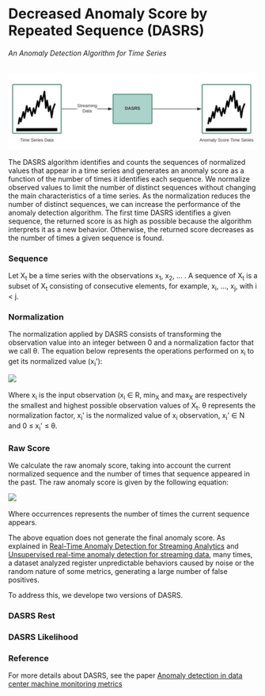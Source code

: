 # Decreased Anomaly Score by Repeated Sequence (DASRS)
###### An Anomaly Detection Algorithm for Time Series

![alt text](doc/img/dasrs.png "Decreased Anomaly Score by Repeated Sequence")

The DASRS algorithm identifies and counts the sequences of normalized values that appear in a time series and generates an anomaly score as a function of the number of times it identifies each sequence. We normalize observed values to limit the number of distinct sequences without changing the main characteristics of a time series. As the normalization reduces the number of distinct sequences, we can increase the performance of the anomaly detection algorithm. The first time DASRS identifies a given sequence, the returned score is as high as possible because the algorithm interprets it as a new behavior. Otherwise, the returned score decreases as the number of times a given sequence is found.

### Sequence

Let X<sub>t</sub> be a time series with the observations x<sub>1</sub>, x<sub>2</sub>, ... . A sequence of X<sub>t</sub> is a subset of X<sub>t</sub> consisting of consecutive elements, for example, x<sub>i</sub>, ..., x<sub>j</sub>, with i < j.

### Normalization

The normalization applied by DASRS consists of transforming the observation value into an integer between 0 and a normalization factor that we call θ. The equation below represents the operations performed on x<sub>i</sub> to get its normalized value (x<sub>i</sub>'):

<img src="https://render.githubusercontent.com/render/math?math=x_i' = \Big\lfloor \frac{x_i - min_X}{max_X - min_X} \times \theta \Big\rfloor ">

Where x<sub>i</sub> is the input observation (x<sub>i</sub> ∈ R, min<sub>X</sub> and max<sub>X</sub> are respectively the smallest and highest possible observation values of X<sub>t</sub>. θ  represents the normalization factor, x<sub>i</sub>' is the normalized value of x<sub>i</sub> observation, x<sub>i</sub>' ∈  N and 0 ≤ x<sub>i</sub>' ≤ θ.

### Raw Score

We calculate the raw anomaly score, taking into account the current normalized sequence and the number of times that sequence appeared in the past. The raw anomaly score is given by the following equation:

<img src="https://render.githubusercontent.com/render/math?math=RawScore=\frac{1}{occurrences} ">

Where occurrences represents the number of times the current sequence appears.

The above equation does not generate the final anomaly score. As explained in [Real-Time Anomaly Detection for Streaming Analytics](https://arxiv.org/abs/1607.02480) and [Unsupervised real-time anomaly detection for streaming data](https://doi.org/10.1016/j.neucom.2017.04.070), many times, a dataset analyzed register unpredictable behaviors caused by noise or the random nature of some metrics, generating a large number of false positives.

To address this, we develope two versions of DASRS.

### DASRS Rest

### DASRS Likelihood

### Reference
For more details about DASRS, see the paper [Anomaly detection in data center machine monitoring metrics](https://www.maxwell.vrac.puc-rio.br/colecao.php?strSecao=resultado&nrSeq=46523@2)